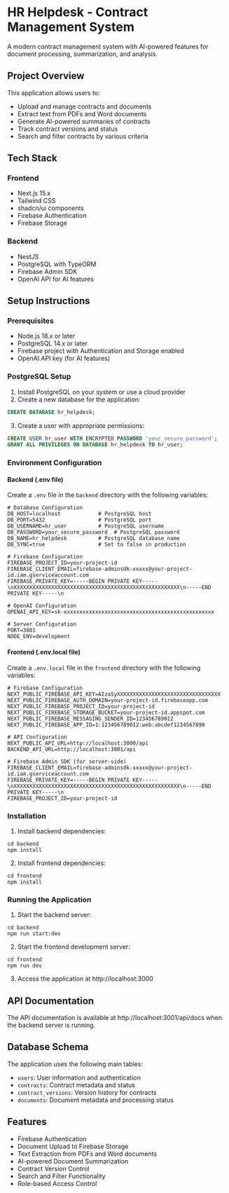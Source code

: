 # HR Helpdesk - Contract Management System

A modern contract management system with AI-powered features for document processing, summarization, and analysis.

## Project Overview

This application allows users to:
- Upload and manage contracts and documents
- Extract text from PDFs and Word documents
- Generate AI-powered summaries of contracts
- Track contract versions and status
- Search and filter contracts by various criteria

## Tech Stack

### Frontend
- Next.js 15.x
- Tailwind CSS
- shadcn/ui components
- Firebase Authentication
- Firebase Storage

### Backend
- NestJS
- PostgreSQL with TypeORM
- Firebase Admin SDK
- OpenAI API for AI features

## Setup Instructions

### Prerequisites
- Node.js 18.x or later
- PostgreSQL 14.x or later
- Firebase project with Authentication and Storage enabled
- OpenAI API key (for AI features)

### PostgreSQL Setup

1. Install PostgreSQL on your system or use a cloud provider
2. Create a new database for the application:

```sql
CREATE DATABASE hr_helpdesk;
```

3. Create a user with appropriate permissions:

```sql
CREATE USER hr_user WITH ENCRYPTED PASSWORD 'your_secure_password';
GRANT ALL PRIVILEGES ON DATABASE hr_helpdesk TO hr_user;
```

### Environment Configuration

#### Backend (.env file)

Create a `.env` file in the `backend` directory with the following variables:

```
# Database Configuration
DB_HOST=localhost            # PostgreSQL host
DB_PORT=5432                 # PostgreSQL port
DB_USERNAME=hr_user          # PostgreSQL username
DB_PASSWORD=your_secure_password  # PostgreSQL password
DB_NAME=hr_helpdesk          # PostgreSQL database name
DB_SYNC=true                 # Set to false in production

# Firebase Configuration
FIREBASE_PROJECT_ID=your-project-id
FIREBASE_CLIENT_EMAIL=firebase-adminsdk-xxxxx@your-project-id.iam.gserviceaccount.com
FIREBASE_PRIVATE_KEY=-----BEGIN PRIVATE KEY-----\nXXXXXXXXXXXXXXXXXXXXXXXXXXXXXXXXXXXXXXXXXXXXXXXXXXXXX\n-----END PRIVATE KEY-----\n

# OpenAI Configuration
OPENAI_API_KEY=sk-xxxxxxxxxxxxxxxxxxxxxxxxxxxxxxxxxxxxxxxxxxxxxxxx

# Server Configuration
PORT=3001
NODE_ENV=development
```

#### Frontend (.env.local file)

Create a `.env.local` file in the `frontend` directory with the following variables:

```
# Firebase Configuration
NEXT_PUBLIC_FIREBASE_API_KEY=AIzaSyXXXXXXXXXXXXXXXXXXXXXXXXXXXXXXXXX
NEXT_PUBLIC_FIREBASE_AUTH_DOMAIN=your-project-id.firebaseapp.com
NEXT_PUBLIC_FIREBASE_PROJECT_ID=your-project-id
NEXT_PUBLIC_FIREBASE_STORAGE_BUCKET=your-project-id.appspot.com
NEXT_PUBLIC_FIREBASE_MESSAGING_SENDER_ID=123456789012
NEXT_PUBLIC_FIREBASE_APP_ID=1:123456789012:web:abcdef1234567890

# API Configuration
NEXT_PUBLIC_API_URL=http://localhost:3000/api
BACKEND_API_URL=http://localhost:3001/api

# Firebase Admin SDK (for server-side)
FIREBASE_CLIENT_EMAIL=firebase-adminsdk-xxxxx@your-project-id.iam.gserviceaccount.com
FIREBASE_PRIVATE_KEY=-----BEGIN PRIVATE KEY-----\nXXXXXXXXXXXXXXXXXXXXXXXXXXXXXXXXXXXXXXXXXXXXXXXXXXXXX\n-----END PRIVATE KEY-----\n
FIREBASE_PROJECT_ID=your-project-id
```

### Installation

1. Install backend dependencies:
```
cd backend
npm install
```

2. Install frontend dependencies:
```
cd frontend
npm install
```

### Running the Application

1. Start the backend server:
```
cd backend
npm run start:dev
```

2. Start the frontend development server:
```
cd frontend
npm run dev
```

3. Access the application at http://localhost:3000

## API Documentation

The API documentation is available at http://localhost:3001/api/docs when the backend server is running.

## Database Schema

The application uses the following main tables:

- `users`: User information and authentication
- `contracts`: Contract metadata and status
- `contract_versions`: Version history for contracts
- `documents`: Document metadata and processing status

## Features

- Firebase Authentication
- Document Upload to Firebase Storage
- Text Extraction from PDFs and Word documents
- AI-powered Document Summarization
- Contract Version Control
- Search and Filter Functionality
- Role-based Access Control